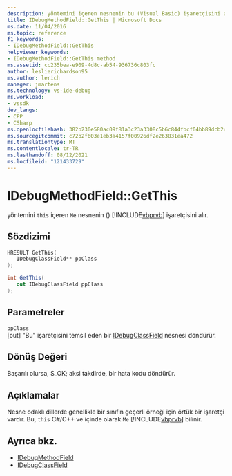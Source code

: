 ```yaml
---
description: yöntemini içeren nesnenin bu (Visual Basic) işaretçisini alır.
title: IDebugMethodField::GetThis | Microsoft Docs
ms.date: 11/04/2016
ms.topic: reference
f1_keywords:
- IDebugMethodField::GetThis
helpviewer_keywords:
- IDebugMethodField::GetThis method
ms.assetid: cc235bea-e909-4d8c-ab54-936736c803fc
author: leslierichardson95
ms.author: lerich
manager: jmartens
ms.technology: vs-ide-debug
ms.workload:
- vssdk
dev_langs:
- CPP
- CSharp
ms.openlocfilehash: 382b230e580ac09f81a3c23a3308c5b6c844fbcf04bb89dcb240001f7759b98f
ms.sourcegitcommit: c72b2f603e1eb3a4157f00926df2e263831ea472
ms.translationtype: MT
ms.contentlocale: tr-TR
ms.lasthandoff: 08/12/2021
ms.locfileid: "121433729"
---
```

# <a name="idebugmethodfieldgetthis"></a>IDebugMethodField::GetThis
yöntemini `this` içeren `Me` nesnenin () [!INCLUDE[vbprvb](../../../code-quality/includes/vbprvb_md.md)] işaretçisini alır.

## <a name="syntax"></a>Sözdizimi

```cpp
HRESULT GetThis( 
   IDebugClassField** ppClass
);
```

```csharp
int GetThis(
   out IDebugClassField ppClass
);
```

## <a name="parameters"></a>Parametreler
`ppClass`\
[out] "Bu" işaretçisini temsil eden bir [IDebugClassField](../../../extensibility/debugger/reference/idebugclassfield.md) nesnesi döndürür.

## <a name="return-value"></a>Dönüş Değeri
 Başarılı olursa, S_OK; aksi takdirde, bir hata kodu döndürür.

## <a name="remarks"></a>Açıklamalar
 Nesne odaklı dillerde genellikle bir sınıfın geçerli örneği için örtük bir işaretçi vardır. Bu, `this` C#/C++ ve içinde olarak `Me` [!INCLUDE[vbprvb](../../../code-quality/includes/vbprvb_md.md)] bilinir.

## <a name="see-also"></a>Ayrıca bkz.
- [IDebugMethodField](../../../extensibility/debugger/reference/idebugmethodfield.md)
- [IDebugClassField](../../../extensibility/debugger/reference/idebugclassfield.md)
